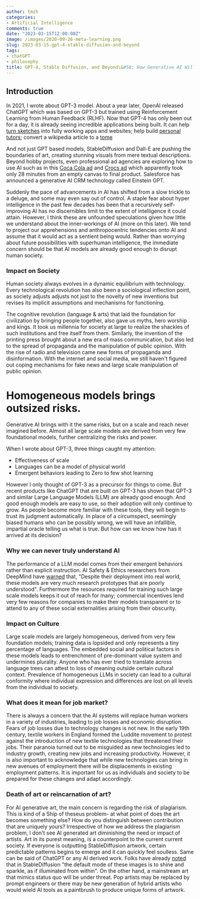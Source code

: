 ```yaml
---
author: tmzh
categories:
- Artificial Intelligence
comments: true
date: "2023-03-15T12:00:00Z"
image: /images/2020-09-26-meta-learning.png
slug: 2023-03-15-gpt-4-stable-diffusion-and-beyond
tags:
- chatGPT
- philosophy
title: GPT-4, Stable Diffusion, and Beyond\&#58; How Generative AI Will Shape Human Society
---
```

## Introduction
In 2021, I wrote about GPT-3 model. About a year later, OpenAI released ChatGPT which was based on GPT-3 but trained using Reinforcement Learning from Human Feedback (RLHF). Now that GPT-4 has only been out for a day, it is already seeing incredible applications being built. It can help [turn sketches](https://twitter.com/blader/status/1635792905628712960) into fully working apps and websites; help build [personal tutors](https://www.youtube.com/watch?v=yEgHrxvLsz0); convert a wikipedia article to a [tome](https://twitter.com/keithpeiris/status/1635744012081729536) 

And not just GPT based models, StableDiffusion and Dall-E are pushing the boundaries of art, creating stunning visuals from mere textual descriptions. Beyond hobby projects, even professional ad agencies are exploring how to use AI such as in this [Coca Cola ad](https://youtu.be/951q69P0La) and [Crocs ad](https://twitter.com/nonmayorpete/status/163516240862815846) which apparently took only 28 minutes from an empty canvas to final product. Salesforce has announced a generative AI CRM technology called Einstein GPT. 

Suddenly the pace of advancements in AI has shifted from a slow trickle to a deluge, and some may even say out of control. A staple fear about hyper intelligence in the past few decades has been that a recursively self-improving AI has no discernibles limit to the extent of intelligence it could attain. However, I think these are unfounded speculations given how little we understand about the inner-workings of AI (more on this later). We tend to project our apprehensions and anthropocentric tendencies onto AI and assume that it would act as a sentient being would. Rather than worrying about future possibilities with superhuman intelligence, the immediate concern should be that AI models are already good enough to disrupt human society.

### Impact on Society
Human society always evolves in a dynamic equilibrium with technology. Every technological revolution has also been a sociological inflection point, as society adjusts adjusts not just to the novelty of new inventions but revises its implicit assumptions and mechanisms for functioning. 

The cognitive revolution (language & arts) that laid the foundation for civilization by bringing people together, also gave us myths, hero worship and kings. It took us millennia for society at large to realize the shackles of such institutions and free itself from them. Similarly, the invention of the printing press brought about a new era of mass communication, but also led to the spread of propaganda and the manipulation of public opinion. With the rise of radio and television came new forms of propaganda and disinformation. With the internet and social media, we still haven't figured out coping mechanisms for fake news and large scale manipulation of public opinion. 

# Homogeneous models brings outsized risks.
Generative AI brings with it the same risks, but on a scale and reach never imagined before. Almost all large scale models are derived from very few foundational models, further centralizing the risks and power. 

When I wrote about GPT-3, three things caught my attention:

* Effectiveness of scale
* Languages can be a model of physical world 
* Emergent behaviors leading to Zero to few shot learning

However I only thought of GPT-3 as a precursor for things to come. But recent products like ChatGPT that are built on GPT-3 has shown that GPT-3 and similar Large Language Models (LLM) are already good enough. And good enough models are easy to use, so their adoption will only continue to grow. As people become more familiar with these tools, they will begin to trust its judgment automatically. In place of a circumspect, seemingly biased humans who can be possibly wrong, we will have an infallible, impartial oracle telling us what is true. But how can we know how has it arrived at its decision? 

### Why we can never truly understand AI
The performance of a LLM model comes from their emergent behaviors rather than explicit instruction. AI Safety & Ethics researchers from DeepMind have [warned](https://arxiv.org/pdf/2108.07258.pdf#subsection.1.3) that, "Despite their deployment into real world, these models are very much research prototypes that are poorly understood". Furthermore the resources required for training such large scale models keeps it out of reach for many; commercial incentives lend very few reasons for companies to make their models transparent or to attend to any of these social externalities arising from their obscurity. 

### Impact on Culture 
Large scale models are largely homogeneous, derived from very few foundation models; training data is lopsided and only represents a tiny percentage of languages. The embedded social and political factors in these models leads to entrenchment of pre-dominant value system and undermines plurality. Anyone who has ever tried to translate across language trees can attest to loss of meaning outside certain cultural context. Prevalence of homogeneous LLMs in society can lead to a cultural conformity where individual expression and differences are lost on all levels from the individual to society.

### What does it mean for job market?
There is always a concern that the AI systems will replace human workers in a variety of industries, leading to job losses and economic disruption. Fears of job losses due to technology changes is not new. In the early 19th century, textile workers in England formed the Luddite movement to protest against the introduction of new textile technologies that threatened their jobs. Their paranoia turned out to be misguided as new technologies led to industry growth, creating new jobs and increasing productivity. However, it is also important to acknowledge that while new technologies can bring in new avenues of employment there will be displacements in existing employment patterns. It is important for us as individuals and society to be prepared for these changes and adapt accordingly.

### Death of art or reincarnation of art?
For AI generative art, the main concern is regarding the risk of plagiarism. This is kind of a Ship of theseus problem- at what point of does the art becomes something else? How do you distinguish between contribution that are uniquely yours? Irrespective of how we address the plagiarism problem, I don't see AI generated art diminishing the need or impact of artists. Art in its purest meaning, is a counterpoint to the current current society. If everyone is outputting StableDiffusion artwork, certain predictable patterns begins to emerge and it can quickly feel soulless. Same can be said of ChatGPT or any AI derived work. Folks have already [noted](https://twitter.com/bildoperationen/status/1633082030178050048) that in StableDiffusion "the default mode of these images is to shine and sparkle, as if illuminated from within". On the other hand, a mainstream art that mimics status quo will be under threat. Pop artists may be replaced by prompt engineers or there may be new generation of hybrid artists who would wield AI tools as a paintbrush to produce unique forms of artwork.


